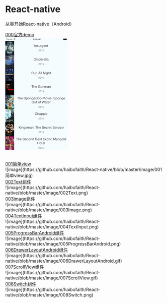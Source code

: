 # React-native
从零开始React-native（Android）

<a href="http://reactnative.cn/docs/0.35/sample-application-movies.html">000官方demo</a>
<br/>
![image](https://github.com/haibofaith/React-native/blob/master/image/TutorialFinal.png)

<br/>
<a href="http://www.lcode.org/%E3%80%90react-native%E5%BC%80%E5%8F%91%E3%80%91react-native%E6%8E%A7%E4%BB%B6%E4%B9%8Bview%E8%A7%86%E5%9B%BE%E8%AE%B2%E8%A7%A3"/>001简单view</a>
<br/>
![image](https://github.com/haibofaith/React-native/blob/master/image/001简单view.jpg)

<br/>
<a href="http://www.lcode.org/%E3%80%90react-native%E5%BC%80%E5%8F%91%E3%80%91react-native%E6%8E%A7%E4%BB%B6%E4%B9%8Btext%E7%BB%84%E4%BB%B6%E8%AE%B2%E8%A7%A3/"/>002Text组件</a>
<br/>
![image](https://github.com/haibofaith/React-native/blob/master/image/002Text.png)


<br/>
<a href="http://www.lcode.org/%E3%80%90react-native%E5%BC%80%E5%8F%91%E3%80%91react-native%E6%8E%A7%E4%BB%B6%E4%B9%8Bimage%E7%BB%84%E4%BB%B6%E8%AE%B2%E8%A7%A3%E4%B8%8E%E7%BE%8E%E5%9B%A2%E9%A6%96%E9%A1%B5%E9%A1%B6%E9%83%A8%E6%95%88/"/>003Image组件</a>
<br/>
![image](https://github.com/haibofaith/React-native/blob/master/image/003Image.png)


<br/>
<a href="http://www.lcode.org/%E3%80%90react-native%E5%BC%80%E5%8F%91%E3%80%91react-native%E6%8E%A7%E4%BB%B6%E4%B9%8Btextinput%E7%BB%84%E4%BB%B6%E8%AE%B2%E8%A7%A3%E4%B8%8Eqq%E7%99%BB%E5%BD%95%E7%95%8C%E9%9D%A2%E5%AE%9E%E7%8E%B011/"/>004TextInput组件</a>
<br/>
![image](https://github.com/haibofaith/React-native/blob/master/image/004TextInput.png)




<br/>
<a href="http://www.lcode.org/%E3%80%90react-native%E5%BC%80%E5%8F%91%E3%80%91react-native%E6%8E%A7%E4%BB%B6%E4%B9%8Bprogressbarandroid%E8%BF%9B%E5%BA%A6%E6%9D%A1%E8%AE%B2%E8%A7%A312/"/>005ProgressBarAndroid组件</a>
<br/>
![image](https://github.com/haibofaith/React-native/blob/master/image/005ProgressBarAndroid.png)

<br/>
<a href="http://www.lcode.org/%E3%80%90react-native%E5%BC%80%E5%8F%91%E3%80%91react-native%E6%8E%A7%E4%BB%B6%E4%B9%8Bdrawerlayoutandroid%E6%8A%BD%E5%B1%89%E5%AF%BC%E8%88%AA%E5%88%87%E6%8D%A2%E7%BB%84%E4%BB%B6%E8%AE%B2%E8%A7%A313/"/>006DrawerLayoutAndroid组件</a>
<br/>
![image](https://github.com/haibofaith/React-native/blob/master/image/006DrawerLayoutAndroid.gif)

<br/>
<a href="http://www.lcode.org/%E3%80%90react-native%E5%BC%80%E5%8F%91%E3%80%91react-native%E6%8E%A7%E4%BB%B6%E4%B9%8Bscrollview%E7%BB%84%E4%BB%B6%E8%AE%B2%E8%A7%A314/"/>007ScrollView组件</a>
<br/>
![image](https://github.com/haibofaith/React-native/blob/master/image/007ScrollView.gif)


<br/>
<a href="http://www.lcode.org/%E3%80%90react-native%E5%BC%80%E5%8F%91%E3%80%91react-native%E6%8E%A7%E4%BB%B6%E4%B9%8Bswitch%E4%B8%8Epicker%E7%BB%84%E4%BB%B6%E8%AE%B2%E8%A7%A3%E4%BB%A5%E5%8F%8A%E4%BD%BF%E7%94%A816/"/>008Switch组件</a>
<br/>
![image](https://github.com/haibofaith/React-native/blob/master/image/008Switch.png)
